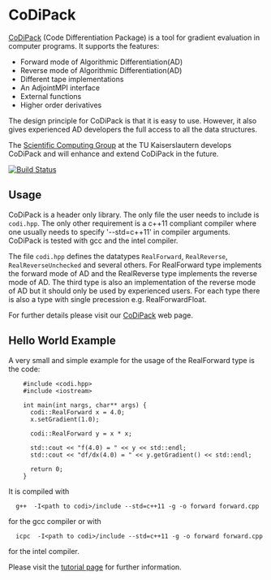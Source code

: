 # CoDiPack

[CoDiPack](http://www.scicomp.uni-kl.de/software/codi/) (Code Differentiation Package) is a tool for gradient evaluation in computer programs. It supports the features:
  - Forward mode of Algorithmic Differentiation(AD)
  - Reverse mode of Algorithmic Differentiation(AD)
  - Different tape implementations
  - An AdjointMPI interface
  - External functions
  - Higher order derivatives

The design principle for CoDiPack is that it is easy to use.
However, it also gives experienced AD developers the full access to all the data structures.

The [Scientific Computing Group](http://www.scicomp.uni-kl.de) at the TU Kaiserslautern develops CoDiPack and
will enhance and extend CoDiPack in the future.

[![Build Status](https://travis-ci.org/SciCompKL/CoDiPack.svg?branch=develop)](https://travis-ci.org/SciCompKL/CoDiPack)

## Usage

CoDiPack is a header only library.
The only file the user needs to include is `codi.hpp`.
The only other requirement is a c++11 compliant compiler
where one usually needs to specify '--std=c++11' in compiler arguments.
CoDiPack is tested with gcc and the intel compiler.

The file `codi.hpp` defines the datatypes `RealForward`, `RealReverse`, `RealReverseUnchecked` and several others.
For RealForward type implements the forward mode of AD and
the RealReverse type implements the reverse mode of AD.
The third type is also an implementation of the reverse mode of AD but it should only be used by experienced users.
For each type there is also a type with single precession e.g. RealForwardFloat.

For further details please visit our [CoDiPack](http://www.scicomp.uni-kl.de/software/codi/) web page.

## Hello World Example

A very small and simple example for the usage of the RealForward type is the code:

~~~~{.cpp}
    #include <codi.hpp>
    #include <iostream>

    int main(int nargs, char** args) {
      codi::RealForward x = 4.0;
      x.setGradient(1.0);

      codi::RealForward y = x * x;

      std::cout << "f(4.0) = " << y << std::endl;
      std::cout << "df/dx(4.0) = " << y.getGradient() << std::endl;

      return 0;
    }
~~~~

It is compiled with
~~~~{.txt}
  g++  -I<path to codi>/include --std=c++11 -g -o forward forward.cpp
~~~~
for the gcc compiler or with
~~~~{.txt}
  icpc  -I<path to codi>/include --std=c++11 -g -o forward forward.cpp
~~~~
for the intel compiler.

Please visit the [tutorial page](http://www.scicomp.uni-kl.de/codi/db/d3c/tutorialPage.html) for further information.
